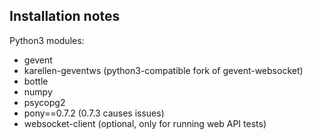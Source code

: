 Installation notes
------------------

Python3 modules:
* gevent
* karellen-geventws (python3-compatible fork of gevent-websocket)
* bottle
* numpy
* psycopg2
* pony==0.7.2 (0.7.3 causes issues)
* websocket-client (optional, only for running web API tests)

